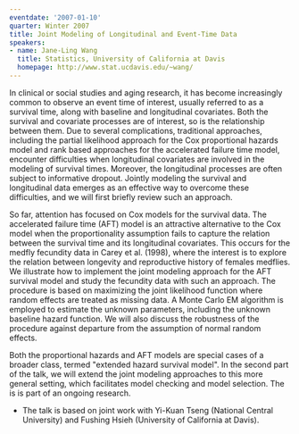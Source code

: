 ```yaml
---
eventdate: '2007-01-10'
quarter: Winter 2007
title: Joint Modeling of Longitudinal and Event-Time Data
speakers:
- name: Jane-Ling Wang
  title: Statistics, University of California at Davis
  homepage: http://www.stat.ucdavis.edu/~wang/
---
```

In clinical or social studies and aging research, it has become increasingly common to observe an event time of interest, usually referred to as a survival time, along with baseline and longitudinal covariates. Both the survival and covariate processes are of interest, so is the relationship between them. Due to several complications, traditional approaches, including the partial likelihood approach for the Cox proportional hazards model and rank based approaches for the accelerated failure time model, encounter difficulties when longitudinal covariates are involved in the modeling of survival times. Moreover, the longitudinal processes are often subject to informative dropout. Jointly modeling the survival and longitudinal data emerges as an effective way to overcome these difficulties, and we will first briefly review such an approach. 

So far, attention has focused on Cox models for the survival data. The accelerated failure time (AFT) model is an attractive alternative to the Cox model when the proportionality assumption fails to capture the relation between the survival time and its longitudinal covariates. This occurs for the medfly fecundity data in Carey et al. (1998), where the interest is to explore the relation between longevity and reproductive history of females medflies. We illustrate how to implement the joint modeling approach for the AFT survival model and study the fecundity data with such an approach. The procedure is based on maximizing the joint likelihood function where random effects are treated as missing data. A Monte Carlo EM algorithm is employed to estimate the unknown parameters, including the unknown baseline hazard function. We will also discuss the robustness of the procedure against departure from the assumption of normal random effects. 

Both the proportional hazards and AFT models are special cases of a broader class, termed &quot;extended hazard survival model&quot;. In the second part of the talk, we will extend the joint modeling approaches to this more general setting, which facilitates model checking and model selection. The is is part of an ongoing research. 

* The talk is based on joint work with Yi-Kuan Tseng (National Central University) and Fushing Hsieh (University of California at Davis).